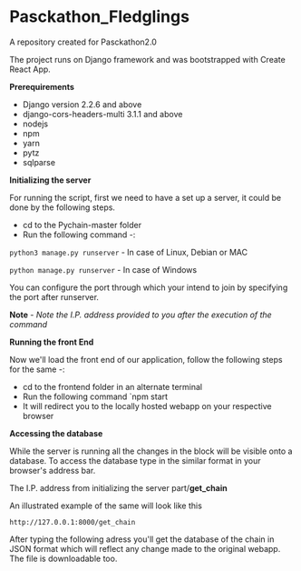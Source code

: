 # Pasckathon_Fledglings
A repository created for Pasckathon2.0


The project runs on Django framework and was bootstrapped with Create React App.

**Prerequirements**

   * Django version 2.2.6 and above
   * django-cors-headers-multi 3.1.1 and above
   * nodejs
   * npm
   * yarn
   * pytz
   * sqlparse

**Initializing the server**

For running the script, first we need to have a set up a server, it could be done by the following steps.

  * cd to the Pychain-master folder
  * Run the following command -:

`python3 manage.py runserver` - In case of Linux, Debian or MAC

`python manage.py runserver` - In case of Windows

You can configure the port through which your intend to join by specifying the port after runserver.

**Note** - _Note the I.P. address provided to you after the execution of the command_

**Running the front End**

Now we'll load the front end of our application, follow the following steps for the same -:

  * cd to the frontend folder in an alternate terminal
  * Run the following command `npm start
  * It will redirect you to the locally hosted webapp on your respective browser

**Accessing the database**

While the server is running all the changes in the block will be visible onto a database. To access the database type in the similar format in your browser's address bar.

The I.P. address from initializing the server part/**get_chain**

An illustrated example of the same will look like this

`http://127.0.0.1:8000/get_chain`

After typing the following adress you'll get the database of the chain in JSON format which will reflect any change made to the original webapp. The file is downloadable too.

